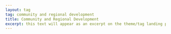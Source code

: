 ```yaml
---
layout: tag
tag: community and regional development
title: Community and Regional Development
excerpt: this text will appear as an excerpt on the theme/tag landing page
---
```

